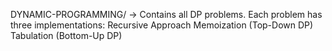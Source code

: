 DYNAMIC-PROGRAMMING/ → Contains all DP problems.
Each problem has three implementations:
Recursive Approach
Memoization (Top-Down DP)
Tabulation (Bottom-Up DP)

